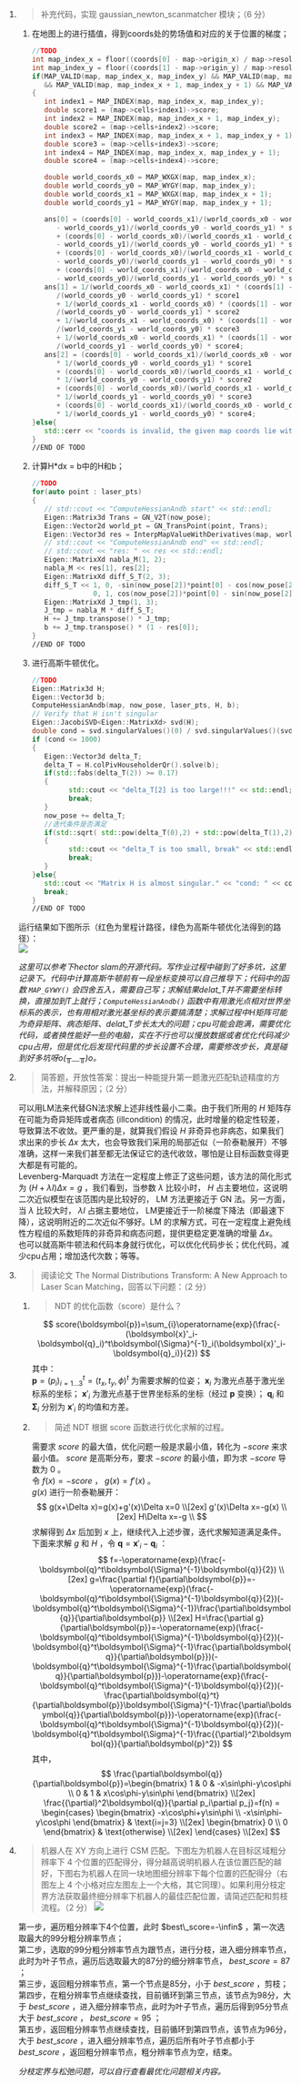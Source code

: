 1. > 补充代码，实现 gaussian_newton_scanmatcher 模块；（6 分）
  
   1. 在地图上的进行插值，得到coords处的势场值和对应的关于位置的梯度；
  
      ```cpp
      //TODO
      int map_index_x = floor((coords[0] - map->origin_x) / map->resolution) + map->size_x / 2;
      int map_index_y = floor((coords[1] - map->origin_y) / map->resolution) + map->size_y / 2;
      if(MAP_VALID(map, map_index_x, map_index_y) && MAP_VALID(map, map_index_x + 1, map_index_y)
         && MAP_VALID(map, map_index_x + 1, map_index_y + 1) && MAP_VALID(map, map_index_x, map_index_y + 1))
      {
         int index1 = MAP_INDEX(map, map_index_x, map_index_y);
         double score1 = (map->cells+index1)->score;
         int index2 = MAP_INDEX(map, map_index_x + 1, map_index_y);
         double score2 = (map->cells+index2)->score;
         int index3 = MAP_INDEX(map, map_index_x + 1, map_index_y + 1);
         double score3 = (map->cells+index3)->score;
         int index4 = MAP_INDEX(map, map_index_x, map_index_y + 1);
         double score4 = (map->cells+index4)->score;

         double world_coords_x0 = MAP_WXGX(map, map_index_x);
         double world_coords_y0 = MAP_WYGY(map, map_index_y);
         double world_coords_x1 = MAP_WXGX(map, map_index_x + 1);
         double world_coords_y1 = MAP_WYGY(map, map_index_y + 1);

         ans[0] = (coords[0] - world_coords_x1)/(world_coords_x0 - world_coords_x1) * (coords[1] 
            - world_coords_y1)/(world_coords_y0 - world_coords_y1) * score1 
            + (coords[0] - world_coords_x0)/(world_coords_x1 - world_coords_x0) * (coords[1] 
            - world_coords_y1)/(world_coords_y0 - world_coords_y1) * score2 
            + (coords[0] - world_coords_x0)/(world_coords_x1 - world_coords_x0) * (coords[1] 
            - world_coords_y0)/(world_coords_y1 - world_coords_y0) * score3 
            + (coords[0] - world_coords_x1)/(world_coords_x0 - world_coords_x1) * (coords[1] 
            - world_coords_y0)/(world_coords_y1 - world_coords_y0) * score4;
         ans[1] = 1/(world_coords_x0 - world_coords_x1) * (coords[1] - world_coords_y1)
            /(world_coords_y0 - world_coords_y1) * score1 
            + 1/(world_coords_x1 - world_coords_x0) * (coords[1] - world_coords_y1)
            /(world_coords_y0 - world_coords_y1) * score2 
            + 1/(world_coords_x1 - world_coords_x0) * (coords[1] - world_coords_y0)
            /(world_coords_y1 - world_coords_y0) * score3 
            + 1/(world_coords_x0 - world_coords_x1) * (coords[1] - world_coords_y0)
            /(world_coords_y1 - world_coords_y0) * score4;
         ans[2] = (coords[0] - world_coords_x1)/(world_coords_x0 - world_coords_x1) 
            * 1/(world_coords_y0 - world_coords_y1) * score1 
            + (coords[0] - world_coords_x0)/(world_coords_x1 - world_coords_x0) 
            * 1/(world_coords_y0 - world_coords_y1) * score2 
            + (coords[0] - world_coords_x0)/(world_coords_x1 - world_coords_x0) 
            * 1/(world_coords_y1 - world_coords_y0) * score3 
            + (coords[0] - world_coords_x1)/(world_coords_x0 - world_coords_x1) 
            * 1/(world_coords_y1 - world_coords_y0) * score4;
      }else{
         std::cerr << "coords is invalid, the given map coords lie without the absolute map bounds!!!" << std::endl;
      }
      //END OF TODO
      ```
  
   2. 计算H*dx = b中的H和b；
  
      ```cpp
      //TODO
      for(auto point : laser_pts)
      {
         // std::cout << "ComputeHessianAndb start" << std::endl;
         Eigen::Matrix3d Trans = GN_V2T(now_pose);
         Eigen::Vector2d world_pt = GN_TransPoint(point, Trans);
         Eigen::Vector3d res = InterpMapValueWithDerivatives(map, world_pt);
         // std::cout << "ComputeHessianAndb end" << std::endl;
         // std::cout << "res: " << res << std::endl;
         Eigen::MatrixXd nabla_M(1, 2);
         nabla_M << res[1], res[2];
         Eigen::MatrixXd diff_S_T(2, 3);
         diff_S_T << 1, 0, -sin(now_pose[2])*point[0] - cos(now_pose[2])*point[1],
                     0, 1, cos(now_pose[2])*point[0] - sin(now_pose[2])*point[1];
         Eigen::MatrixXd J_tmp(1, 3);
         J_tmp = nabla_M * diff_S_T;
         H += J_tmp.transpose() * J_tmp;
         b += J_tmp.transpose() * (1 - res[0]);
      }
      //END OF TODO
      ```

   3. 进行高斯牛顿优化。

      ```cpp
      //TODO
      Eigen::Matrix3d H;
      Eigen::Vector3d b;
      ComputeHessianAndb(map, now_pose, laser_pts, H, b);
      // Verify that H isn't singular
      Eigen::JacobiSVD<Eigen::MatrixXd> svd(H);
      double cond = svd.singularValues()(0) / svd.singularValues()(svd.singularValues().size() - 1);
      if (cond <= 1000)
      {
         Eigen::Vector3d delta_T;
         delta_T = H.colPivHouseholderQr().solve(b);
         if(std::fabs(delta_T(2)) >= 0.17)
         {
               std::cout << "delta_T[2] is too large!!!" << std::endl;
               break;
         }
         now_pose += delta_T;
         //迭代条件是否满足
         if(std::sqrt( std::pow(delta_T(0),2) + std::pow(delta_T(1),2)) < 0.001 && delta_T(2) < (0.01/57.295))
         {
               std::cout << "delta_T is too small, break" << std::endl;
               break;
         }
      }else{
         std::cout << "Matrix H is almost singular." << "cond: " << cond << std::endl;
         break;
      }
      //END OF TODO
      ```
  
   运行结果如下图所示（红色为里程计路径，绿色为高斯牛顿优化法得到的路径）：  
   ![](attachments/第一题运行结果图1_1.png)

   *这里可以参考下hector slam的开源代码。写作业过程中碰到了好多坑，这里记录下。代码中计算高斯牛顿前有一段坐标变换可以自己推导下；代码中的函数 `MAP_GYWY()` 会四舍五入，需要自己写；求解结果delat_T并不需要坐标转换，直接加到T上就行；`ComputeHessianAndb()` 函数中有用激光点相对世界坐标系的表示，也有用相对激光基坐标的表示要搞清楚；求解过程中H矩阵可能为奇异矩阵、病态矩阵、delat_T步长太大的问题；cpu可能会跑满，需要优化代码，或者换性能好一些的电脑，实在不行也可以慢放数据或者优化代码减少cpu占用，但是优化后发现代码里的步长设置不合理，需要修改步长，真是碰到好多坑呀o(╥﹏╥)o。*  
  
2. > 简答题，开放性答案：提出一种能提升第一题激光匹配轨迹精度的方法，并解释原因；（2 分）
  
   可以用LM法来代替GN法求解上述非线性最小二乘。由于我们所用的 $H$ 矩阵存在可能为奇异矩阵或者病态 (illcondition) 的情况，此时增量的稳定性较差，导致算法不收敛。更严重的是，就算我们假设 $H$ 非奇异也非病态，如果我们求出来的步长 $\Delta x$ 太大，也会导致我们采用的局部近似（一阶泰勒展开）不够准确，这样一来我们甚至都无法保证它的迭代收敛，哪怕是让目标函数变得更大都是有可能的。  
   Levenberg-Marquadt 方法在一定程度上修正了这些问题，该方法的简化形式为 $(H + \lambda I) \Delta x = g$ ，我们看到，当参数 $\lambda$ 比较小时， $H$ 占主要地位，这说明二次近似模型在该范围内是比较好的， LM 方法更接近于 GN 法。另一方面，当 $\lambda$ 比较大时， $\lambda I$ 占据主要地位， LM更接近于一阶梯度下降法（即最速下降），这说明附近的二次近似不够好。LM 的求解方式，可在一定程度上避免线性方程组的系数矩阵的非奇异和病态问题，提供更稳定更准确的增量 $\Delta x$。  
   也可以就高斯牛顿法和代码本身就行优化，可以优化代码步长；优化代码，减少cpu占用；增加迭代次数；等等。
  
3. > 阅读论文 The Normal Distributions Transform: A New Approach to Laser Scan Matching，回答以下问题：（2 分）
   1. > NDT 的优化函数（score）是什么？
  
      $$
      score(\boldsymbol{p})=\sum_{i}\operatorname{exp}(\frac{-(\boldsymbol{x}'_i-\boldsymbol{q}_i)^t\boldsymbol{\Sigma}^{-1}_i(\boldsymbol{x}'_i-\boldsymbol{q}_i)}{2})
      $$
      其中：  
      $\boldsymbol{p}=(p_i)^t_{i=1\dots3}=(t_x, t_y, \phi)^t$ 为需要求解的位姿； $\boldsymbol{x}_i$ 为激光点基于激光坐标系的坐标； $\boldsymbol{x}'_i$ 为激光点基于世界坐标系的坐标（经过 $\boldsymbol{p}$ 变换）； $\boldsymbol{q}_i$ 和 $\boldsymbol{\Sigma}_i$ 分别为 $\boldsymbol{x}'_i$ 的均值和方差。
  
   2. > 简述 NDT 根据 score 函数进行优化求解的过程。
  
      需要求 $score$ 的最大值，优化问题一般是求最小值，转化为 $-score$ 来求最小值。 $score$ 是高斯分布，要求 $-score$ 的最小值，即为求 $-score$ 导数为 $0$ 。  
      令 $f(x)=-score$ ， $g(x)=f'(x)$ 。  
      $g(x)$ 进行一阶泰勒展开：  
      $$
      g(x+\Delta x)=g(x)+g'(x)\Delta x=0 \\[2ex]
      g'(x)\Delta x=-g(x) \\[2ex]
      H\Delta x=-g \\
      $$
      求解得到 $\Delta x$ 后加到 $x$ 上，继续代入上述步骤，迭代求解知道满足条件。
      下面来求解 $g$ 和 $H$ ，令 $\boldsymbol{q}=\boldsymbol{x}'_i-\boldsymbol{q}_i$ ：
      $$
      f=-\operatorname{exp}(\frac{-\boldsymbol{q}^t\boldsymbol{\Sigma}^{-1}\boldsymbol{q}}{2}) \\[2ex]
      g=\frac{\partial f}{\partial\boldsymbol{p}}=-\operatorname{exp}(\frac{-\boldsymbol{q}^t\boldsymbol{\Sigma}^{-1}\boldsymbol{q}}{2})(-\boldsymbol{q}^t\boldsymbol{\Sigma}^{-1})\frac{\partial\boldsymbol{q}}{\partial\boldsymbol{p}} \\[2ex]
      H=\frac{\partial g}{\partial\boldsymbol{p}}=-\operatorname{exp}(\frac{-\boldsymbol{q}^t\boldsymbol{\Sigma}^{-1}\boldsymbol{q}}{2})(-\boldsymbol{q}^t\boldsymbol{\Sigma}^{-1}\frac{\partial\boldsymbol{q}}{\partial\boldsymbol{p}})(-\boldsymbol{q}^t\boldsymbol{\Sigma}^{-1}\frac{\partial\boldsymbol{q}}{\partial\boldsymbol{p}})-\operatorname{exp}(\frac{-\boldsymbol{q}^t\boldsymbol{\Sigma}^{-1}\boldsymbol{q}}{2})(-\frac{\partial\boldsymbol{q}^t}{\partial\boldsymbol{p}}\boldsymbol{\Sigma}^{-1}\frac{\partial\boldsymbol{q}}{\partial\boldsymbol{p}})-\operatorname{exp}(\frac{-\boldsymbol{q}^t\boldsymbol{\Sigma}^{-1}\boldsymbol{q}}{2})(-\boldsymbol{q}^t\boldsymbol{\Sigma}^{-1}\frac{{\partial}^2\boldsymbol{q}}{\partial\boldsymbol{p}^2})
      $$
      其中，
      $$
      \frac{\partial\boldsymbol{q}}{\partial\boldsymbol{p}}=\begin{bmatrix}
         1 & 0 & -x\sin\phi-y\cos\phi \\
         0 & 1 & x\cos\phi-y\sin\phi
      \end{bmatrix} \\[2ex]
      \frac{{\partial}^2\boldsymbol{q}}{\partial p_i\partial p_j}=f(n) =
         \begin{cases}
               \begin{bmatrix}
                  -x\cos\phi+y\sin\phi \\
                  -x\sin\phi-y\cos\phi
               \end{bmatrix}  & \text{i=j=3} \\[2ex]
               \begin{bmatrix}
                  0 \\
                  0
               \end{bmatrix} & \text{otherwise} \\[2ex]
         \end{cases} \\[2ex]
      $$
  
4. > 机器人在 XY 方向上进行 CSM 匹配。下图左为机器人在目标区域粗分辨率下 4 个位置的匹配得分，得分越高说明机器人在该位置匹配的越好，下图右为机器人在同一块地图细分辨率下每个位置的匹配得分（右图左上 4 个小格对应左图左上一个大格，其它同理）。如果利用分枝定界方法获取最终细分辨率下机器人的最佳匹配位置，请简述匹配和剪枝流程。（2 分）
![](attachments/第4题图.png)
  
   第一步，遍历粗分辨率下4个位置，此时 $best\_score=-\infin$ ，第一次选取最大的99分粗分辨率节点；  
   第二步，选取的99分粗分辨率节点为跟节点，进行分枝，进入细分辨率节点，此时为叶子节点，遍历后选取最大的87分的细分辨率节点， $best\_score=87$ ；  
   第三步，返回粗分辨率节点，第一个节点是85分，小于 $best\_score$ ，剪枝；  
   第四步，在粗分辨率节点继续查找，目前循环到第三节点，该节点为98分，大于 $best\_score$ ，进入细分辨率节点，此时为叶子节点，遍历后得到95分节点大于 $best\_score$ ， $best\_score=95$ ；  
   第五步，返回粗分辨率节点继续查找，目前循环到第四节点，该节点为96分，大于 $best\_score$ ，进入细分辨率节点，遍历后所有叶子节点都小于 $best\_score$ ，返回粗分辨率节点，粗分辨率节点为空，结束。
  
   *分枝定界与松弛问题，可以自行查看最优化问题相关内容。*  